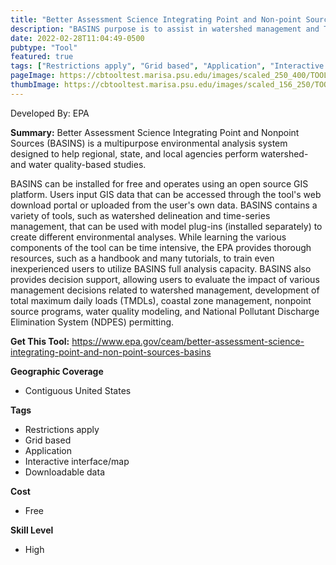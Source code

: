 ```yaml
---
title: "Better Assessment Science Integrating Point and Non-point Sources (BASIN)"
description: "BASINS purpose is to assist in watershed management and TMDL development by integrating data, tools, and models."
date: 2022-02-28T11:04:49-0500
pubtype: "Tool"
featured: true
tags: ["Restrictions apply", "Grid based", "Application", "Interactive interface/map", "Downloadable data"]
pageImage: https://cbtooltest.marisa.psu.edu/images/scaled_250_400/TOOLID_15.0_ScreenCapture-1.png
thumbImage: https://cbtooltest.marisa.psu.edu/images/scaled_156_250/TOOLID_15.0_ScreenCapture-1.png
---
```

Developed By: EPA

**Summary:** Better Assessment Science Integrating Point and Nonpoint Sources (BASINS) is a multipurpose environmental analysis system designed to help regional, state, and local agencies perform watershed- and water quality-based studies. 

BASINS can be installed for free and operates using an open source GIS platform. Users input GIS data that can be accessed through the tool's web download portal or uploaded from the user's own data. BASINS contains a variety of tools, such as watershed delineation and time-series management, that can be used with model plug-ins (installed separately) to create different environmental analyses. While learning the various components of the tool can be time intensive, the EPA provides thorough resources, such as a handbook and many tutorials, to train even inexperienced users to utilize BASINS full analysis capacity.  BASINS also provides decision support, allowing users to evaluate the impact of various management decisions related to watershed management, development of total maximum daily loads (TMDLs), coastal zone management, nonpoint source programs, water quality modeling, and National Pollutant Discharge Elimination System (NDPES) permitting.


__**Get This Tool:**__ https://www.epa.gov/ceam/better-assessment-science-integrating-point-and-non-point-sources-basins

__**Geographic Coverage**__
- Contiguous United States

__**Tags**__
-  Restrictions apply
-  Grid based
-  Application
-  Interactive interface/map
-  Downloadable data

__**Cost**__
- Free

__**Skill Level**__
- High
